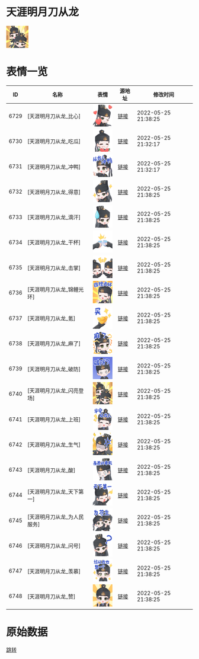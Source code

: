 # 天涯明月刀从龙

<img src="./cover.png" height="60" alt="cover" />

# 表情一览

|ID|名称|表情|源地址|修改时间|
|----|----|----|----|----|
|6729|[天涯明月刀从龙_比心]|<img src="./pic/006729_%5B天涯明月刀从龙_比心%5D.png" height="60" alt="比心"/>|[链接](http://i0.hdslb.com/bfs/emote/610079091e5331a1fc5a614be3e4d0b8c79a5d13.png)|2022-05-25 21:38:25|
|6730|[天涯明月刀从龙_吃瓜]|<img src="./pic/006730_%5B天涯明月刀从龙_吃瓜%5D.png" height="60" alt="吃瓜"/>|[链接](http://i0.hdslb.com/bfs/emote/9f9770d8e01d23b8f3dd9f033536c80ada68b5d1.png)|2022-05-25 21:32:17|
|6731|[天涯明月刀从龙_冲鸭]|<img src="./pic/006731_%5B天涯明月刀从龙_冲鸭%5D.png" height="60" alt="冲鸭"/>|[链接](http://i0.hdslb.com/bfs/emote/a08a0067a1bafccac0b6998dabedc76d05f966f9.png)|2022-05-25 21:32:17|
|6732|[天涯明月刀从龙_得意]|<img src="./pic/006732_%5B天涯明月刀从龙_得意%5D.png" height="60" alt="得意"/>|[链接](http://i0.hdslb.com/bfs/emote/eee69eac8d402c4b61b4d2931be9d4f67cf6c837.png)|2022-05-25 21:38:25|
|6733|[天涯明月刀从龙_滴汗]|<img src="./pic/006733_%5B天涯明月刀从龙_滴汗%5D.png" height="60" alt="滴汗"/>|[链接](http://i0.hdslb.com/bfs/emote/d90dcdf2d00d34c854d5c80ff13dbd412b121670.png)|2022-05-25 21:38:25|
|6734|[天涯明月刀从龙_干杯]|<img src="./pic/006734_%5B天涯明月刀从龙_干杯%5D.png" height="60" alt="干杯"/>|[链接](http://i0.hdslb.com/bfs/emote/46951486eb804af2dd9a9b0cc959f82161956fd7.png)|2022-05-25 21:38:25|
|6735|[天涯明月刀从龙_击掌]|<img src="./pic/006735_%5B天涯明月刀从龙_击掌%5D.png" height="60" alt="击掌"/>|[链接](http://i0.hdslb.com/bfs/emote/2978755d5f48a88529e23a78c61bf540ab88e12e.png)|2022-05-25 21:38:25|
|6736|[天涯明月刀从龙_锦鲤光环]|<img src="./pic/006736_%5B天涯明月刀从龙_锦鲤光环%5D.png" height="60" alt="锦鲤光环"/>|[链接](http://i0.hdslb.com/bfs/emote/719da8b9ca7e8f8104c806a901fec6e44bef2702.png)|2022-05-25 21:38:25|
|6737|[天涯明月刀从龙_氪]|<img src="./pic/006737_%5B天涯明月刀从龙_氪%5D.png" height="60" alt="氪"/>|[链接](http://i0.hdslb.com/bfs/emote/a4f0f46c0fd76a1aa3e87b36e1e5c904bc2de201.png)|2022-05-25 21:38:25|
|6738|[天涯明月刀从龙_麻了]|<img src="./pic/006738_%5B天涯明月刀从龙_麻了%5D.png" height="60" alt="麻了"/>|[链接](http://i0.hdslb.com/bfs/emote/a1765c7b3110fdec8f962cd28d91e2c1ac9250a7.png)|2022-05-25 21:38:25|
|6739|[天涯明月刀从龙_破防]|<img src="./pic/006739_%5B天涯明月刀从龙_破防%5D.png" height="60" alt="破防"/>|[链接](http://i0.hdslb.com/bfs/emote/1ecaf5ed61bcf6000784f011c1bafeef668110c4.png)|2022-05-25 21:38:25|
|6740|[天涯明月刀从龙_闪亮登场]|<img src="./pic/006740_%5B天涯明月刀从龙_闪亮登场%5D.png" height="60" alt="闪亮登场"/>|[链接](http://i0.hdslb.com/bfs/emote/79e159ebcf7d2dd98089d7d7079de30fca3bc63f.png)|2022-05-25 21:38:25|
|6741|[天涯明月刀从龙_上班]|<img src="./pic/006741_%5B天涯明月刀从龙_上班%5D.png" height="60" alt="上班"/>|[链接](http://i0.hdslb.com/bfs/emote/20e2dae2efb940ac517aff8dd0b196429c0afea4.png)|2022-05-25 21:38:25|
|6742|[天涯明月刀从龙_生气]|<img src="./pic/006742_%5B天涯明月刀从龙_生气%5D.png" height="60" alt="生气"/>|[链接](http://i0.hdslb.com/bfs/emote/e29b62ab674b9d986bf079323f2b0fa56d4e8fb5.png)|2022-05-25 21:38:25|
|6743|[天涯明月刀从龙_酸]|<img src="./pic/006743_%5B天涯明月刀从龙_酸%5D.png" height="60" alt="酸"/>|[链接](http://i0.hdslb.com/bfs/emote/08e4aad6bb58aa7da801ea0895874649fb1c887b.png)|2022-05-25 21:38:25|
|6744|[天涯明月刀从龙_天下第一]|<img src="./pic/006744_%5B天涯明月刀从龙_天下第一%5D.png" height="60" alt="天下第一"/>|[链接](http://i0.hdslb.com/bfs/emote/5861f189f31de929c8c88f22b594a6293f1003e3.png)|2022-05-25 21:38:25|
|6745|[天涯明月刀从龙_为人民服务]|<img src="./pic/006745_%5B天涯明月刀从龙_为人民服务%5D.png" height="60" alt="为人民服务"/>|[链接](http://i0.hdslb.com/bfs/emote/018ceaa8b151ec86bdb2141020e4e5d28e782eb4.png)|2022-05-25 21:38:25|
|6746|[天涯明月刀从龙_问号]|<img src="./pic/006746_%5B天涯明月刀从龙_问号%5D.png" height="60" alt="问号"/>|[链接](http://i0.hdslb.com/bfs/emote/ce2ab205e120f9c2d04a440130ec962d61b97a9c.png)|2022-05-25 21:38:25|
|6747|[天涯明月刀从龙_羡慕]|<img src="./pic/006747_%5B天涯明月刀从龙_羡慕%5D.png" height="60" alt="羡慕"/>|[链接](http://i0.hdslb.com/bfs/emote/18ffb276b7e4d72bfbc3f30e821ef7794aab7998.png)|2022-05-25 21:38:25|
|6748|[天涯明月刀从龙_赞]|<img src="./pic/006748_%5B天涯明月刀从龙_赞%5D.png" height="60" alt="赞"/>|[链接](http://i0.hdslb.com/bfs/emote/4a7ede268aff6ccf50bc279e28db00f901483d2e.png)|2022-05-25 21:38:25|

# 原始数据

[跳转](./raw.json)

